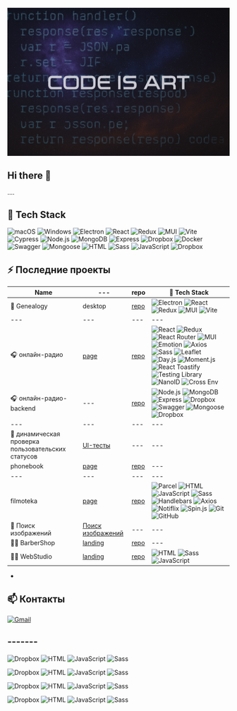 ![](./poster.png)
## Hi there 👋

....

## 🧰 Tech Stack

![macOS](https://img.shields.io/badge/-macOS-black?logo=apple)
![Windows](https://img.shields.io/badge/-Windows-0078D6?logo=windows&logoColor=white)
![Electron](https://img.shields.io/badge/-Electron-47848F?logo=electron&logoColor=white)
![React](https://img.shields.io/badge/-React-20232A?logo=react&logoColor=61DAFB)
![Redux](https://img.shields.io/badge/-Redux-764ABC?logo=redux&logoColor=white)
![MUI](https://img.shields.io/badge/-MUI-007FFF?logo=mui&logoColor=white)
![Vite](https://img.shields.io/badge/-Vite-646CFF?logo=vite&logoColor=white)
![Cypress](https://img.shields.io/badge/-Cypress-17202C?logo=cypress&logoColor=white)
![Node.js](https://img.shields.io/badge/-Node.js-339933?logo=node.js&logoColor=white)
![MongoDB](https://img.shields.io/badge/-MongoDB-47A248?logo=mongodb&logoColor=white)
![Express](https://img.shields.io/badge/-Express-000000?logo=express&logoColor=white)
![Dropbox](https://img.shields.io/badge/-Dropbox-0061FF?logo=dropbox&logoColor=white)
![Docker](https://img.shields.io/badge/-Docker-2496ED?logo=docker&logoColor=white)
![Swagger](https://img.shields.io/badge/-Swagger-85EA2D?logo=swagger&logoColor=black)
![Mongoose](https://img.shields.io/badge/-Mongoose-880000?logoColor=white)
![HTML](https://img.shields.io/badge/-HTML5-E34F26?logo=html5&logoColor=white) 
![Sass](https://img.shields.io/badge/-Sass-CC6699?logo=sass&logoColor=white) 
![JavaScript](https://img.shields.io/badge/-JavaScript-F7DF1E?logo=javascript&logoColor=black)
![Dropbox](https://img.shields.io/badge/-Dropbox-0061FF?logo=dropbox&logoColor=white)




## ⚡ Последние проекты

|Name|---|repo|🧰 Tech Stack|
|---|---|---|---|
|🧬 Genealogy|desktop|[repo](https://github.com/wolk8506/genealogy)|![Electron](https://img.shields.io/badge/-Electron-47848F?logo=electron&logoColor=white) ![React](https://img.shields.io/badge/-React-20232A?logo=react&logoColor=61DAFB) ![Redux](https://img.shields.io/badge/-Redux-764ABC?logo=redux&logoColor=white) ![MUI](https://img.shields.io/badge/-MUI-007FFF?logo=mui&logoColor=white) ![Vite](https://img.shields.io/badge/-Vite-646CFF?logo=vite&logoColor=white)|
|---|---|---|---|
|🎧 онлайн-радио|[page](wolk8506.github.io/radio-react/)|[repo](https://github.com/wolk8506/radio-react)|![React](https://img.shields.io/badge/-React-61DAFB?logo=react&logoColor=black&style=flat-square) ![Redux](https://img.shields.io/badge/-Redux-764ABC?logo=redux&logoColor=white&style=flat-square) ![React Router](https://img.shields.io/badge/-React_Router-CA4245?logo=react-router&logoColor=white&style=flat-square) ![MUI](https://img.shields.io/badge/-MUI-007FFF?logo=mui&logoColor=white&style=flat-square) ![Emotion](https://img.shields.io/badge/-Emotion-DB7093?logo=emotion&logoColor=white&style=flat-square) ![Axios](https://img.shields.io/badge/-Axios-5A29E4?logo=axios&logoColor=white&style=flat-square) ![Sass](https://img.shields.io/badge/-Sass-CC6699?logo=sass&logoColor=white&style=flat-square) ![Leaflet](https://img.shields.io/badge/-Leaflet-199900?logo=leaflet&logoColor=white&style=flat-square) ![Day.js](https://img.shields.io/badge/-Day.js-8E44AD?logoColor=white&style=flat-square) ![Moment.js](https://img.shields.io/badge/-Moment.js-FF6F00?logoColor=white&style=flat-square) ![React Toastify](https://img.shields.io/badge/-Toastify-FF9800?logoColor=white&style=flat-square) ![Testing Library](https://img.shields.io/badge/-Testing_Library-E33332?logo=testing-library&logoColor=white&style=flat-square) ![NanoID](https://img.shields.io/badge/-NanoID-3C3C3C?logoColor=white&style=flat-square) ![Cross Env](https://img.shields.io/badge/-Cross_Env-2C8EBB?logoColor=white&style=flat-square)|
|🎧 онлайн-радио-backend|---|[repo](https://github.com/wolk8506/radio-react-backend)|![Node.js](https://img.shields.io/badge/-Node.js-339933?logo=node.js&logoColor=white) ![MongoDB](https://img.shields.io/badge/-MongoDB-47A248?logo=mongodb&logoColor=white) ![Express](https://img.shields.io/badge/-Express-000000?logo=express&logoColor=white) ![Dropbox](https://img.shields.io/badge/-Dropbox-0061FF?logo=dropbox&logoColor=white) ![Swagger](https://img.shields.io/badge/-Swagger-85EA2D?logo=swagger&logoColor=black) ![Mongoose](https://img.shields.io/badge/-Mongoose-880000?logoColor=white) ![Dropbox](https://img.shields.io/badge/-Dropbox-0061FF?logo=dropbox&logoColor=white)|
|---|---|---|---|
|🧪 динамическая проверка пользовательских статусов|[UI-тесты](https://github.com/...) |---|---|
|phonebook|[page](wolk8506.github.io/phonebook/)|[repo](https://github.com/wolk8506/phonebook)|---|
|---|---|---|---|
|filmoteka|[page](wolk8506.github.io/filmoteka/)|[repo](https://github.com/wolk8506/filmoteka)|![Parcel](https://img.shields.io/badge/-Parcel-FF6C37?logo=parcel&logoColor=white&style=flat-square) ![HTML](https://img.shields.io/badge/-HTML5-E34F26?logo=html5&logoColor=white&style=flat-square) ![JavaScript](https://img.shields.io/badge/-JavaScript-F7DF1E?logo=javascript&logoColor=black&style=flat-square) ![Sass](https://img.shields.io/badge/-Sass-CC6699?logo=sass&logoColor=white&style=flat-square) ![Handlebars](https://img.shields.io/badge/-Handlebars.js-f0772b?logo=handlebarsdotjs&logoColor=white&style=flat-square) ![Axios](https://img.shields.io/badge/-Axios-5A29E4?logo=axios&logoColor=white&style=flat-square) ![Notiflix](https://img.shields.io/badge/-Notiflix-FF3D00?logoColor=white&style=flat-square) ![Spin.js](https://img.shields.io/badge/-Spin.js-00BFA5?logoColor=white&style=flat-square) ![Git](https://img.shields.io/badge/-Git-F05032?logo=git&logoColor=white&style=flat-square) ![GitHub](https://img.shields.io/badge/-GitHub-181717?logo=github&logoColor=white&style=flat-square)|
|🌄 Поиск изображений|[Поиск изображений](https://wolk8506.github.io/goit-react-hw-04-images/) |---|---|
|💇‍♂️ BarberShop |[landing](https://wolk8506.github.io/barbershop/)|[repo](https://github.com/wolk8506/barbershop)|---|
|👨‍💻 WebStudio|[landing](https://wolk8506.github.io/webstudio/)|[repo](https://github.com/wolk8506/webstudio)|![HTML](https://img.shields.io/badge/-HTML5-E34F26?logo=html5&logoColor=white) ![Sass](https://img.shields.io/badge/-Sass-CC6699?logo=sass&logoColor=white) ![JavaScript](https://img.shields.io/badge/-JavaScript-F7DF1E?logo=javascript&logoColor=black)|

- 


## 📫 Контакты
[![Gmail](https://img.shields.io/badge/-your.email@example.com-D14836?logo=gmail&logoColor=white)](mailto:your.email@example.com)

## -------
![Dropbox](https://img.shields.io/badge/-Dropbox-0061FF?logo=dropbox&logoColor=white&style=plastic)
![HTML](https://img.shields.io/badge/-HTML5-E34F26?logo=html5&logoColor=white&style=plastic)
![JavaScript](https://img.shields.io/badge/-JavaScript-F7DF1E?logo=javascript&logoColor=black&style=plastic)
![Sass](https://img.shields.io/badge/-Sass-CC6699?logo=sass&logoColor=white&style=plastic)


![Dropbox](https://img.shields.io/badge/Dropbox-0061FF?logo=dropbox&logoColor=white&style=for-the-badge)
![HTML](https://img.shields.io/badge/HTML5-E34F26?logo=html5&logoColor=white&style=for-the-badge)
![JavaScript](https://img.shields.io/badge/JavaScript-F7DF1E?logo=javascript&logoColor=black&style=for-the-badge)
![Sass](https://img.shields.io/badge/Sass-CC6699?logo=sass&logoColor=white&style=for-the-badge)


![Dropbox](https://img.shields.io/badge/-Dropbox-0061FF?logo=dropbox&logoColor=white&style=flat-square)
![HTML](https://img.shields.io/badge/-HTML5-E34F26?logo=html5&logoColor=white&style=flat-square)
![JavaScript](https://img.shields.io/badge/-JavaScript-F7DF1E?logo=javascript&logoColor=black&style=flat-square)
![Sass](https://img.shields.io/badge/-Sass-CC6699?logo=sass&logoColor=white&style=flat-square)


![Dropbox](https://img.shields.io/badge/-Dropbox-0061FF?logo=dropbox&logoColor=white&style=flat)
![HTML](https://img.shields.io/badge/-HTML5-E34F26?logo=html5&logoColor=white&style=flat)
![JavaScript](https://img.shields.io/badge/-JavaScript-F7DF1E?logo=javascript&logoColor=black&style=flat)
![Sass](https://img.shields.io/badge/-Sass-CC6699?logo=sass&logoColor=white&style=flat)


